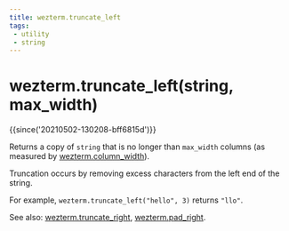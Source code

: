 ```yaml
---
title: wezterm.truncate_left
tags:
 - utility
 - string
---
```

# wezterm.truncate_left(string, max_width)

{{since('20210502-130208-bff6815d')}}

Returns a copy of `string` that is no longer than `max_width` columns
(as measured by [wezterm.column_width](column_width.md)).

Truncation occurs by removing excess characters from the left
end of the string.

For example, `wezterm.truncate_left("hello", 3)` returns `"llo"`.

See also: [wezterm.truncate_right](truncate_right.md), [wezterm.pad_right](pad_right.md).

